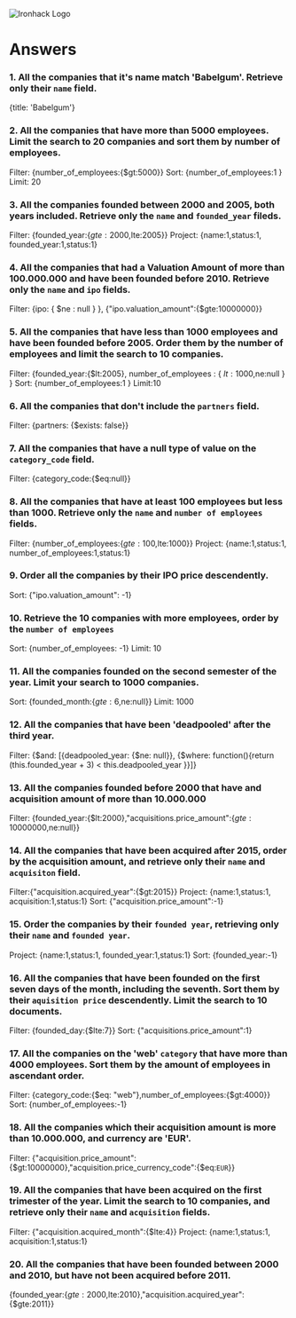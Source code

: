 ![Ironhack Logo](https://i.imgur.com/1QgrNNw.png)

# Answers

### 1. All the companies that it's name match 'Babelgum'. Retrieve only their `name` field.

<!-- Your Code Goes Here -->
{title: 'Babelgum'}


### 2. All the companies that have more than 5000 employees. Limit the search to 20 companies and sort them by **number of employees**.

<!-- Your Code Goes Here -->
Filter: {number_of_employees:{$gt:5000}}
Sort: {number_of_employees:1 }
Limit: 20

### 3. All the companies founded between 2000 and 2005, both years included. Retrieve only the `name` and `founded_year` fileds.

<!-- Your Code Goes Here -->
Filter: {founded_year:{$gte:2000,$lte:2005}}
Project: {name:1,status:1, founded_year:1,status:1}


### 4. All the companies that had a Valuation Amount of more than 100.000.000 and have been founded before 2010. Retrieve only the `name` and `ipo` fields.

<!-- Your Code Goes Here -->
Filter: {ipo: { $ne : null } }, {"ipo.valuation_amount":{$gte:10000000}}


### 5. All the companies that have less than 1000 employees and have been founded before 2005. Order them by the number of employees and limit the search to 10 companies.

<!-- Your Code Goes Here -->
Filter: {founded_year:{$lt:2005}, number_of_employees : { $lt: 1000,$ne:null } }
Sort: {number_of_employees:1 }
Limit:10


### 6. All the companies that don't include the `partners` field.

<!-- Your Code Goes Here -->
Filter: {partners: {$exists: false}}



### 7. All the companies that have a null type of value on the `category_code` field.

<!-- Your Code Goes Here -->
Filter: {category_code:{$eq:null}}



### 8. All the companies that have at least 100 employees but less than 1000. Retrieve only the `name` and `number of employees` fields.

<!-- Your Code Goes Here -->
Filter: {number_of_employees:{$gte:100,$lte:1000}}
Project: {name:1,status:1, number_of_employees:1,status:1}


### 9. Order all the companies by their IPO price descendently.

<!-- Your Code Goes Here -->
Sort: {"ipo.valuation_amount": -1}


### 10. Retrieve the 10 companies with more employees, order by the `number of employees`

<!-- Your Code Goes Here -->
Sort: {number_of_employees: -1}
Limit: 10

### 11. All the companies founded on the second semester of the year. Limit your search to 1000 companies.

<!-- Your Code Goes Here -->
Sort: {founded_month:{$gte:6,$ne:null}}
Limit: 1000


### 12. All the companies that have been 'deadpooled' after the third year.

<!-- Your Code Goes Here -->
Filter: {$and: [{deadpooled_year: {$ne: null}}, {$where: function(){return (this.founded_year + 3) < this.deadpooled_year }}]}


### 13. All the companies founded before 2000 that have and acquisition amount of more than 10.000.000

<!-- Your Code Goes Here -->
Filter: {founded_year:{$lt:2000},"acquisitions.price_amount":{$gte:10000000,$ne:null}}


### 14. All the companies that have been acquired after 2015, order by the acquisition amount, and retrieve only their `name` and `acquisiton` field.

<!-- Your Code Goes Here -->
Filter:{"acquisition.acquired_year":{$gt:2015}}
Project: {name:1,status:1, acquisition:1,status:1}
Sort: {"acquisition.price_amount":-1}

### 15. Order the companies by their `founded year`, retrieving only their `name` and `founded year`.

<!-- Your Code Goes Here -->
Project: {name:1,status:1, founded_year:1,status:1}
Sort: {founded_year:-1}


### 16. All the companies that have been founded on the first seven days of the month, including the seventh. Sort them by their `aquisition price` descendently. Limit the search to 10 documents.

<!-- Your Code Goes Here -->
Filter: {founded_day:{$lte:7}}
Sort: {"acquisitions.price_amount":1}

### 17. All the companies on the 'web' `category` that have more than 4000 employees. Sort them by the amount of employees in ascendant order.

<!-- Your Code Goes Here -->
Filter: {category_code:{$eq: "web"},number_of_employees:{$gt:4000}}
Sort: {number_of_employees:-1}


### 18. All the companies which their acquisition amount is more than 10.000.000, and currency are 'EUR'.

<!-- Your Code Goes Here -->
Filter: {"acquisition.price_amount":{$gt:10000000},"acquisition.price_currency_code":{$eq:`EUR`}}



### 19. All the companies that have been acquired on the first trimester of the year. Limit the search to 10 companies, and retrieve only their `name` and `acquisition` fields.

<!-- Your Code Goes Here -->
Filter: {"acquisition.acquired_month":{$lte:4}}
Project: {name:1,status:1, acquisition:1,status:1}

### 20. All the companies that have been founded between 2000 and 2010, but have not been acquired before 2011.

<!-- Your Code Goes Here -->
{founded_year:{$gte:2000,$lte:2010},"acquisition.acquired_year":{$gte:2011}}